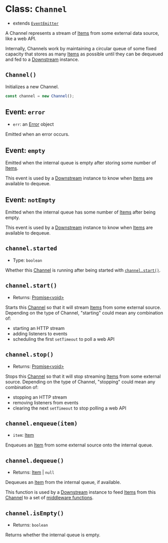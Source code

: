 # Class: `Channel`

- extends [`EventEmitter`](https://nodejs.org/docs/latest-v12.x/api/events.html#events_class_eventemitter)

A Channel represents a stream of [Items](../item.md) from some external data source, like a web API.

Internally, Channels work by maintaining a circular queue of some fixed capacity that stores as many [Items](../item.md) as possible until they can be dequeued and fed to a [Downstream](../downstream.md) instance.

## `Channel()`

Initializes a new Channel.

```javascript
const channel = new Channel();
```

## Event: `error`

- `err`: an [Error](https://developer.mozilla.org/en-US/docs/Web/JavaScript/Reference/Global_Objects/Error) object

Emitted when an error occurs.

## Event: `empty`

Emitted when the internal queue is empty after storing some number of [Items](../item.md). 

This event is used by a [Downstream](../downstream.md) instance to know when [Items](../item.md) are available to dequeue.

## Event: `notEmpty`

Emitted when the internal queue has some number of [Items](../item.md) after being empty. 

This event is used by a [Downstream](../downstream.md) instance to know when [Items](../item.md) are available to dequeue.

## `channel.started`

- Type: `boolean`

Whether this [Channel](#Class:-Channel) is running after being started with [`channel.start()`](#channel.start()).

## `channel.start()`

- Returns: [Promise\<void\>](https://developer.mozilla.org/en-US/docs/Web/JavaScript/Reference/Global_Objects/Promise)

Starts this [Channel](#Class:-Channel) so that it will stream [Items](../item.md) from some external source. Depending on the type of Channel, "starting" could mean any combination of:

- starting an HTTP stream
- adding listeners to events
- scheduling the first `setTimeout` to poll a web API

## `channel.stop()`

- Returns: [Promise\<void\>](https://developer.mozilla.org/en-US/docs/Web/JavaScript/Reference/Global_Objects/Promise)

Stops this [Channel](#Class:-Channel) so that it will stop streaming [Items](../item.md) from some external source. Depending on the type of Channel, "stopping" could mean any combination of:

- stopping an HTTP stream
- removing listeners from events
- clearing the next `setTimeout` to stop polling a web API

## `channel.enqueue(item)`

- `item`: [Item](../item.md)

Enqueues an [Item](../item.md) from some external source onto the internal queue.

## `channel.dequeue()`

- Returns: [Item](../item.md) | `null`

Dequeues an [Item](../item.md) from the internal queue, if available.

This function is used by a [Downstream](../downstream.md) instance to feed [Items](../item.md) from this [Channel](#Class:-Channel) to a set of [middleware functions](../downstream.md#Function:-MiddlewareFunction(item)).

## `channel.isEmpty()`

- Returns: `boolean`

Returns whether the internal queue is empty.